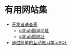 # 有用网站集

- [开发者速查表](http://devhints.cn/)
  - [github翻译地址](https://github.com/rstacruz/cheatsheets)
  - [github原地址](https://github.com/justjavac/cheatsheets)
- [通过简单的互动练习学习SQL](https://sqlbolt.com/)